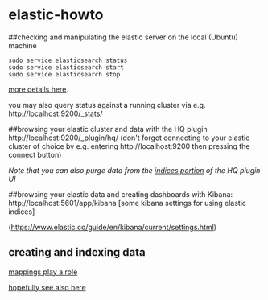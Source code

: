 # elastic-howto

##checking and manipulating the elastic server on the local (Ubuntu) machine
```
sudo service elasticsearch status
sudo service elasticsearch start
sudo service elasticsearch stop
```

[more details here](https://www.elastic.co/guide/en/elasticsearch/reference/current/setup-service.html#_using_chkconfig).

you may also query status against a running cluster via e.g. http://localhost:9200/_stats/

##browsing your elastic cluster and data with the HQ plugin
http://localhost:9200/_plugin/hq/ (don't forget connecting to your elastic cluster of choice by e.g. entering http://localhost:9200 then pressing the connect button)

_Note that you can also purge data from the [indices portion](http://localhost:9200/_plugin/hq/#indices) of the HQ plugin UI_

##browsing your elastic data and creating dashboards with Kibana:
http://localhost:5601/app/kibana
[some kibana settings for using elastic indices]

(https://www.elastic.co/guide/en/kibana/current/settings.html)

## creating and indexing data

[mappings play a role](https://www.elastic.co/guide/en/elasticsearch/reference/current/mapping.html)

[hopefully see also here](https://discuss.elastic.co/t/viewing-data-not-collected-through-logstash-but-rather-independently-shipped-into-elastic/53936/2)
